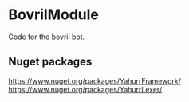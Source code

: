 # BovrilModule
Code for the bovril bot.

## Nuget packages
https://www.nuget.org/packages/YahurrFramework/<br>
https://www.nuget.org/packages/YahurrLexer/
